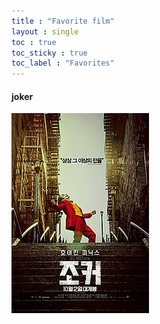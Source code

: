 ```yaml
---
title : "Favorite film"
layout : single
toc : true
toc_sticky : true
toc_label : "Favorites"
---
```

#### joker
![joker](/assets/images/joker.jpg)

